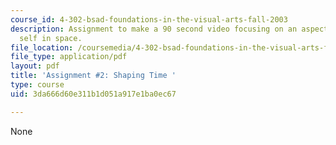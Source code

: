 ```yaml
---
course_id: 4-302-bsad-foundations-in-the-visual-arts-fall-2003
description: Assignment to make a 90 second video focusing on an aspect of your physical
  self in space.
file_location: /coursemedia/4-302-bsad-foundations-in-the-visual-arts-fall-2003/3da666d60e311b1d051a917e1ba0ec67_2_shaping_time_fo3.pdf
file_type: application/pdf
layout: pdf
title: 'Assignment #2: Shaping Time '
type: course
uid: 3da666d60e311b1d051a917e1ba0ec67

---
```

None
